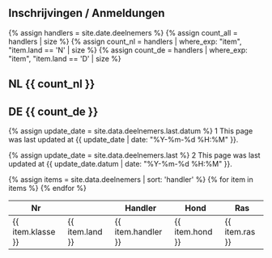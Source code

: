 ## Inschrijvingen / Anmeldungen

{% assign handlers = site.date.deelnemers %}
{% assign count_all = handlers | size %}
{% assign count_nl = handlers | where_exp: "item", "item.land == 'N' | size %}
{% assign count_de = handlers | where_exp: "item", "item.land == 'D' | size %}



<h2>NL {{ count_nl }}</h2>
<h2>DE {{ count_de }}</h2>

{% assign update_date = site.data.deelnemers.last.datum %}
1 This page was last updated at {{ update_date | date: "%Y-%m-%d %H:%M" }}.

{% assign update_date = site.data.deelnemers.last %}
2 This page was last updated at {{ update_date.datum | date: "%Y-%m-%d %H:%M" }}.

<table>
  <thead>
    <tr>
      <th>Nr</th>
      <th></th>
      <th>Handler</th>
      <th>Hond</th>
      <th>Ras</th>
    </tr>
  </thead>
  <tbody>
{% assign items = site.data.deelnemers | sort: 'handler' %}
{% for item in items %}
    <tr>
      <td>{{ item.klasse }}</td>
      <td>{{ item.land }}</td>
      <td>{{ item.handler }}</td>
      <td>{{ item.hond }}</td>
      <td>{{ item.ras }}</td>
    </tr>
{% endfor %}
  </tbody>
</table>
